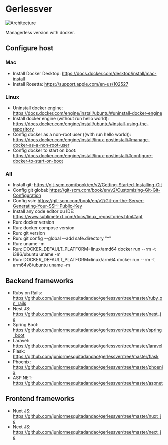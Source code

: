 # Gerlessver

![Architecture](https://raw.githubusercontent.com/juniormesquitadandao/gerlessver/master/architecture.png)

Managerless version with docker.

## Configure host

### Mac
- Install Docker Desktop: https://docs.docker.com/desktop/install/mac-install
- Install Rosetta: https://support.apple.com/en-us/102527

### Linux
- Uninstall docker engine: https://docs.docker.com/engine/install/ubuntu/#uninstall-docker-engine
- Install docker engine (without run hello world): https://docs.docker.com/engine/install/ubuntu/#install-using-the-repository
- Config docker as a non-root user ((with run hello world)): https://docs.docker.com/engine/install/linux-postinstall/#manage-docker-as-a-non-root-user
- Config docker to start on boot: https://docs.docker.com/engine/install/linux-postinstall/#configure-docker-to-start-on-boot

### All
- Install git: https://git-scm.com/book/en/v2/Getting-Started-Installing-Git
- Config git global: https://git-scm.com/book/en/v2/Customizing-Git-Git-Configuration
- Config ssh: https://git-scm.com/book/en/v2/Git-on-the-Server-Generating-Your-SSH-Public-Key
- Install any code editor ou IDE: https://www.sublimetext.com/docs/linux_repositories.html#apt
- Run: docker version
- Run: docker compose version
- Run: git version
- Run: git config --global --add safe.directory "*"
- Run: uname -m
- Run: DOCKER_DEFAULT_PLATFORM=linux/amd64 docker run --rm -t i386/ubuntu uname -m
- Run: DOCKER_DEFAULT_PLATFORM=linux/arm64 docker run --rm -t arm64v8/ubuntu uname -m

## Backend frameworks

- Ruby on Rails: https://github.com/juniormesquitadandao/gerlessver/tree/master/ruby_on_rails
- Nest JS: https://github.com/juniormesquitadandao/gerlessver/tree/master/nest_js
- Spring Boot: https://github.com/juniormesquitadandao/gerlessver/tree/master/spring_boot
- Laravel: https://github.com/juniormesquitadandao/gerlessver/tree/master/laravel
- Flask: https://github.com/juniormesquitadandao/gerlessver/tree/master/flask
- Phoenix: https://github.com/juniormesquitadandao/gerlessver/tree/master/phoenix
- ASP.NET: https://github.com/juniormesquitadandao/gerlessver/tree/master/aspnet

## Frontend frameworks

- Nuxt JS: https://github.com/juniormesquitadandao/gerlessver/tree/master/nuxt_js
- Next JS: https://github.com/juniormesquitadandao/gerlessver/tree/master/next_js
